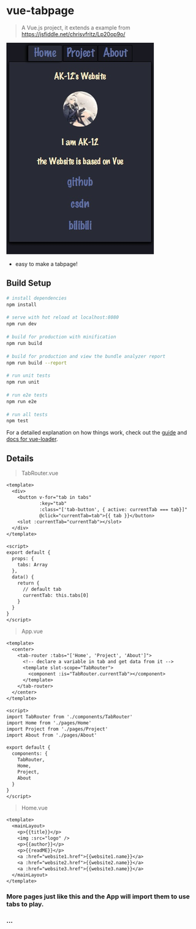 # vue-tabpage

> A Vue.js project, it extends a example from https://jsfiddle.net/chrisvfritz/Lp20op9o/

![loadingImage...](https://github.com/Saber2pr/MyWeb/raw/master/resource/Vue.jpg)

- easy to make a tabpage!

## Build Setup

```bash
# install dependencies
npm install

# serve with hot reload at localhost:8080
npm run dev

# build for production with minification
npm run build

# build for production and view the bundle analyzer report
npm run build --report

# run unit tests
npm run unit

# run e2e tests
npm run e2e

# run all tests
npm test
```

For a detailed explanation on how things work, check out the [guide](http://vuejs-templates.github.io/webpack/) and [docs for vue-loader](http://vuejs.github.io/vue-loader).

## Details

> TabRouter.vue

```vue
<template>
  <div>
    <button v-for="tab in tabs"
            :key="tab"
            :class="['tab-button', { active: currentTab === tab}]"
            @click="currentTab=tab">{{ tab }}</button>
    <slot :currentTab="currentTab"></slot>
  </div>
</template>

<script>
export default {
  props: {
    tabs: Array
  },
  data() {
    return {
      // default tab
      currentTab: this.tabs[0]
    }
  }
}
</script>
```

> App.vue

```vue
<template>
  <center>
    <tab-router :tabs="['Home', 'Project', 'About']">
      <!-- declare a variable in tab and get data from it -->
      <template slot-scope="TabRouter">
        <component :is="TabRouter.currentTab"></component>
      </template>
    </tab-router>
  </center>
</template>

<script>
import TabRouter from './components/TabRouter'
import Home from './pages/Home'
import Project from './pages/Project'
import About from './pages/About'

export default {
  components: {
    TabRouter,
    Home,
    Project,
    About
  }
}
</script>
```

> Home.vue

```vue
<template>
  <mainLayout>
    <p>{{title}}</p>
    <img :src="logo" />
    <p>{{author}}</p>
    <p>{{readME}}</p>
    <a :href="website1.href">{{website1.name}}</a>
    <a :href="website2.href">{{website2.name}}</a>
    <a :href="website3.href">{{website3.name}}</a>
  </mainLayout>
</template>
```

### More pages just like this and the App will import them to use tabs to play.

### ...
